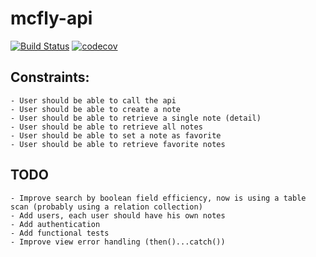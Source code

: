 # mcfly-api

[![Build Status](https://travis-ci.org/jarpi/mcfly-api.svg?branch=master)](https://travis-ci.org/jarpi/mcfly-api)
[![codecov](https://codecov.io/gh/jarpi/mcfly-api/branch/master/graph/badge.svg)](https://codecov.io/gh/jarpi/mcfly-api)

## Constraints:
	- User should be able to call the api
	- User should be able to create a note
	- User should be able to retrieve a single note (detail)
	- User should be able to retrieve all notes
	- User should be able to set a note as favorite
	- User should be able to retrieve favorite notes

## TODO
	- Improve search by boolean field efficiency, now is using a table scan (probably using a relation collection)
	- Add users, each user should have his own notes
	- Add authentication
	- Add functional tests
	- Improve view error handling (then()...catch())
